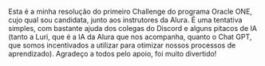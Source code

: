 Esta é a minha resolução do primeiro Challenge do programa Oracle ONE, cujo qual sou candidata, junto aos instrutores da Alura.
É uma tentativa simples, com bastante ajuda dos colegas do Discord e alguns pitacos de IA (tanto a Luri, que é a IA da Alura que nos acompanha, quanto o Chat GPT, que somos incentivados a utilizar para otimizar nossos processos de aprendizado).
Agradeço a todos pelo apoio, foi muito divertido!

